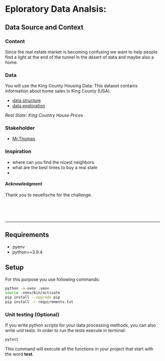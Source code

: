 # Eploratory Data Analsis:
## Data Source and Context

### Content 

Since the real estate market is becoming confusing we want to help people find a light at the end of the tunnel in the desert of data and maybe also a home.
### Data
 You will use the King County Housing Data: This dataset contains information about home sales in King County (USA).
 
 * [data structure](column_names.md)
 * [data exploration](EDA_exploration.ipynb)



*Real State: King Country House Prices* 

### Stakeholder
* [Mr.Thomas](data/thomas_hansen.md)
### Inspiration
* where can you find the nicest neighbors
* what are the best times to buy a real state
* 

#### Acknowledgment 

Thank you to neuefische for the challenge. 










    
<br>
<br>
<br>    
    
________________
## Requirements

- pyenv
- python==3.9.4

## Setup

For this purpose you use following commands:

```bash
python -m venv .venv
source .venv/bin/activate
pip install --upgrade pip
pip install -r requirements.txt
```

### Unit testing (Optional)

If you write python scripts for your data processing methods, you can also write unit tests. In order to run the tests execute in terminal:

```bash
pytest
```

This command will execute all the functions in your project that start with the word **test**.

